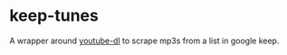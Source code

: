 # keep-tunes

A wrapper around [youtube-dl](https://github.com/rg3/youtube-dl) to scrape mp3s from a list in google keep.
